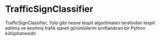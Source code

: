 # TrafficSignClassifier
TrafficSignClassifier, Yolo gibi nesne tespit algoritmaları tarafından tespit edilmiş ve kesilmiş trafik işareti görüntülerini  sınıflandıran bir Python kütüphanesidir. 
